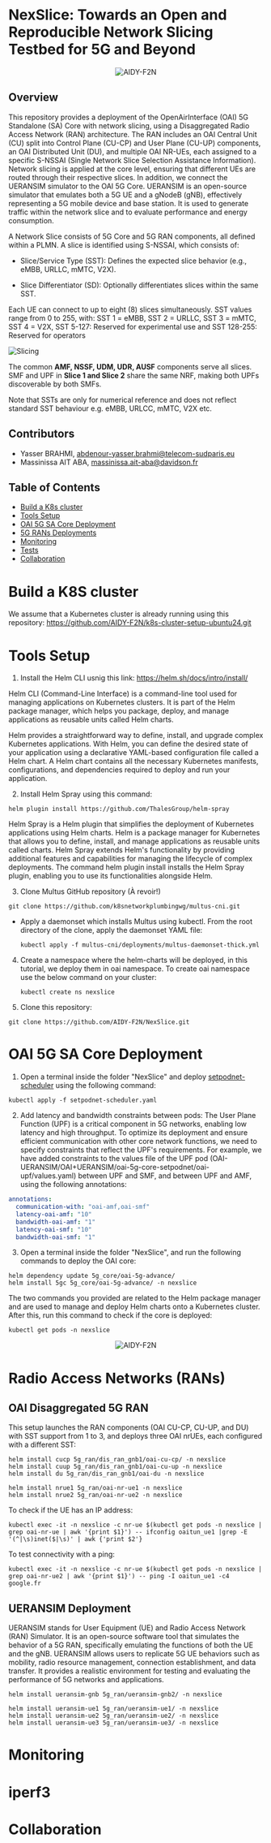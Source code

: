 # NexSlice: Towards an Open and Reproducible Network Slicing Testbed for 5G and Beyond

<div align="center">
    <img src="fig/aidyf2n.png" alt="AIDY-F2N">
</div>

## Overview

This repository provides a deployment of the OpenAirInterface (OAI) 5G Standalone (SA) Core with network slicing, using a Disaggregated Radio Access Network (RAN) architecture. The RAN includes an OAI Central Unit (CU) split into Control Plane (CU-CP) and User Plane (CU-UP) components, an OAI Distributed Unit (DU), and multiple OAI NR-UEs, each assigned to a specific S-NSSAI (Single Network Slice Selection Assistance Information). Network slicing is applied at the core level, ensuring that different UEs are routed through their respective slices. In addition, we connect the UERANSIM simulator to the OAI 5G Core. UERANSIM is an open-source simulator that emulates both a 5G UE and a gNodeB (gNB), effectively representing a 5G mobile device and base station. It is used to generate traffic within the network slice and to evaluate performance and energy consumption.

A Network Slice consists of 5G Core and 5G RAN components, all defined within a PLMN. A slice is identified using S-NSSAI, which consists of:

- Slice/Service Type (SST): Defines the expected slice behavior (e.g., eMBB, URLLC, mMTC, V2X).

- Slice Differentiator (SD): Optionally differentiates slices within the same SST.

Each UE can connect to up to eight (8) slices simultaneously. SST values range from 0 to 255, with: SST 1 = eMBB, SST 2 = URLLC, SST 3 = mMTC, SST 4 = V2X, SST 5-127: Reserved for experimental use and SST 128-255: Reserved for operators

![Slicing](fig/slicing.png)


The common **AMF, NSSF, UDM, UDR, AUSF** components serve all slices. SMF and UPF in **Slice 1 and Slice 2** share the same NRF, making both UPFs discoverable by both SMFs.

Note that SSTs are only for numerical reference and does not reflect standard SST behaviour e.g. eMBB, URLCC, mMTC, V2X etc.

## Contributors

- Yasser BRAHMI, abdenour-yasser.brahmi@telecom-sudparis.eu
- Massinissa AIT ABA, massinissa.ait-aba@davidson.fr

## Table of Contents

- [Build a K8s cluster](#build-a-k8s-cluster)
- [Tools Setup](#tools-setup-helm-multus-and-namespace)
- [OAI 5G SA Core Deployment](#oai-5g-sa-core-deployment)
- [5G RANs Deployments](#ueransim)
- [Monitoring](#setup-prometheus-monitoring)
- [Tests](#generate-traffic-using-iperf3)
- [Collaboration](#beyond-the-basics-network-slicing-and-collaboration)


# Build a K8S cluster
We assume that a Kubernetes cluster is already running using this repository: https://github.com/AIDY-F2N/k8s-cluster-setup-ubuntu24.git

# Tools Setup

1.  Install the Helm CLI usnig this link: https://helm.sh/docs/intro/install/

Helm CLI (Command-Line Interface) is a command-line tool used for managing applications on Kubernetes clusters. It is part of the Helm package manager, which helps you package, deploy, and manage applications as reusable units called Helm charts.

Helm provides a straightforward way to define, install, and upgrade complex Kubernetes applications. With Helm, you can define the desired state of your application using a declarative YAML-based configuration file called a Helm chart. A Helm chart contains all the necessary Kubernetes manifests, configurations, and dependencies required to deploy and run your application.

2.  Install Helm Spray using this command: 
```bash[language=bash]
helm plugin install https://github.com/ThalesGroup/helm-spray
```
Helm Spray is a Helm plugin that simplifies the deployment of Kubernetes applications using Helm charts. Helm is a package manager for Kubernetes that allows you to define, install, and manage applications as reusable units called charts. Helm Spray extends Helm's functionality by providing additional features and capabilities for managing the lifecycle of complex deployments. The command helm plugin install installs the Helm Spray plugin, enabling you to use its functionalities alongside Helm.

3. Clone Multus GitHub repository (À revoir!)
```bash[language=bash]
git clone https://github.com/k8snetworkplumbingwg/multus-cni.git
```
  - Apply a daemonset which installs Multus using kubectl. From the root directory of the clone, apply the daemonset YAML file:
    ```bash[language=bash]
    kubectl apply -f multus-cni/deployments/multus-daemonset-thick.yml
    ```
4. Create a namespace where the helm-charts will be deployed, in this tutorial, we deploy them in oai namespace. To create oai namespace use the below command on your cluster: 
    ```bash[language=bash]
    kubectl create ns nexslice
    ```

5. Clone this repository:
```bash[language=bash]
git clone https://github.com/AIDY-F2N/NexSlice.git
```


# OAI 5G SA Core Deployment
1. Open a terminal inside the folder "NexSlice" and deploy [setpodnet-scheduler](https://github.com/AIDY-F2N/setpodnet-scheduler) using the following command:

```bash[language=bash]
kubectl apply -f setpodnet-scheduler.yaml
```

2. Add latency and bandwidth constraints between pods: The User Plane Function (UPF) is a critical component in 5G networks, enabling low latency and high throughput. To optimize its deployment and ensure efficient communication with other core network functions, we need to specify constraints that reflect the UPF's requirements. For example, we have added constraints to the values file of the UPF pod (OAI-UERANSIM/OAI+UERANSIM/oai-5g-core-setpodnet/oai-upf/values.yaml) between UPF and SMF, and between UPF and AMF, using the following annotations:

```yaml
annotations:
  communication-with: "oai-amf,oai-smf"
  latency-oai-amf: "10"
  bandwidth-oai-amf: "1"
  latency-oai-smf: "10"
  bandwidth-oai-smf: "1"
```

3. Open a terminal inside the folder "NexSlice", and run the following commands to deploy the OAI core:
```bash[language=bash]
helm dependency update 5g_core/oai-5g-advance/
helm install 5gc 5g_core/oai-5g-advance/ -n nexslice
```
The two commands you provided are related to the Helm package manager and are used to manage and deploy Helm charts onto a Kubernetes cluster. 
After this, run this command to check if the core is deployed: 
```bash[language=bash]
kubectl get pods -n nexslice 
```

<div align="center">
    <img src="figures/5gc.png" alt="AIDY-F2N">
</div>


# Radio Access Networks (RANs)

## OAI Disaggregated 5G RAN
This setup launches the RAN components (OAI CU-CP, CU-UP, and DU) with SST support from 1 to 3, and deploys three OAI nrUEs, each configured with a different SST:

```bash[language=bash]
helm install cucp 5g_ran/dis_ran_gnb1/oai-cu-cp/ -n nexslice
helm install cuup 5g_ran/dis_ran_gnb1/oai-cu-up -n nexslice
helm install du 5g_ran/dis_ran_gnb1/oai-du -n nexslice

helm install nrue1 5g_ran/oai-nr-ue1 -n nexslice 
helm install nrue2 5g_ran/oai-nr-ue2 -n nexslice
```

To check if the UE has an IP address:

```bash[language=bash]
kubectl exec -it -n nexslice -c nr-ue $(kubectl get pods -n nexslice | grep oai-nr-ue | awk '{print $1}') -- ifconfig oaitun_ue1 |grep -E '(^|\s)inet($|\s)' | awk {'print $2'}
```
To test connectivity with a ping:

```bash[language=bash]
kubectl exec -it -n nexslice -c nr-ue $(kubectl get pods -n nexslice | grep oai-nr-ue2 | awk '{print $1}') -- ping -I oaitun_ue1 -c4 google.fr
```

## UERANSIM Deployment

UERANSIM stands for User Equipment (UE) and Radio Access Network (RAN) Simulator. It is an open-source software tool that simulates the behavior of a 5G RAN, specifically emulating the functions of both the UE and the gNB. UERANSIM allows users to replicate 5G UE behaviors such as mobility, radio resource management, connection establishment, and data transfer. It provides a realistic environment for testing and evaluating the performance of 5G networks and applications.

```bash[language=bash]
helm install ueransim-gnb 5g_ran/ueransim-gnb2/ -n nexslice

helm install ueransim-ue1 5g_ran/ueransim-ue1/ -n nexslice
helm install ueransim-ue2 5g_ran/ueransim-ue2/ -n nexslice
helm install ueransim-ue3 5g_ran/ueransim-ue3/ -n nexslice
```

# Monitoring

# iperf3

# Collaboration
